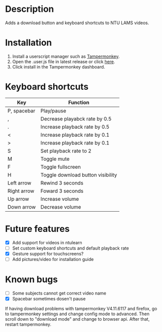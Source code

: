 # Description
Adds a download button and keyboard shortcuts to NTU LAMS videos.

# Installation
1. Install a userscript manager such as [Tampermonkey](https://www.tampermonkey.net/).
2. Open the .user.js file in latest release or click [here](https://github.com/klsjadhf/lams_userscript/releases/latest/download/lams.user.js).
3. Click install in the Tampermonkey dashboard.

# Keyboard shortcuts
Key | Function
----|---------
P, spacebar | Play/pause
, | Decrease playabck rate by 0.5
. | Increase playback rate by 0.5
< | Increase playback rate by 0.1
\> | Increase playback rate by 0.1
S | Set playback rate to 2
M | Toggle mute
F | Toggle fullscreen
H | Toggle download button visibility
Left arrow | Rewind 3 seconds
Right arrow | Foward 3 seconds
Up arrow | Increase volume
Down arrow | Decrease volume

# Future features
- [x] Add support for videos in ntulearn
- [ ] Set custom keyboard shortcuts and default playback rate
- [x] Gesture support for touchscreens?
- [ ] Add pictures/video for installation guide

# Known bugs
- [ ] Some subjects cannot get correct video name
- [x] Spacebar sometimes dosen't pause  

If having download problems with tampermonkey V4.11.6117 and firefox, go to tampermonkey settings and change config mode to advanced. Then scroll down to "download mode" and change to browser api. After that, restart tampermonkey.
